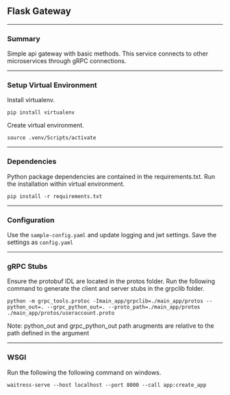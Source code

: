 ## Flask Gateway
---
### Summary
Simple api gateway with basic methods. This service connects to other microservices through gRPC connections.

---
### Setup Virtual Environment
Install virtualenv.
```
pip install virtualenv
```

Create virtual environment.
```
source .venv/Scripts/activate
```

---
### Dependencies
Python package dependencies are contained in the requirements.txt. Run the installation within virtual environment.
```
pip install -r requirements.txt
```

---
### Configuration
Use the `sample-config.yaml` and update logging and jwt settings. Save the settings as `config.yaml`

---
### gRPC Stubs
Ensure the protobuf IDL are located in the protos folder. Run the following command to generate the client and server stubs in the grpclib folder.
```
python -m grpc_tools.protoc -Imain_app/grpclib=./main_app/protos --python_out=. --grpc_python_out=. --proto_path=./main_app/protos ./main_app/protos/useraccount.proto
```
Note:
python_out and grpc_python_out path arugments are relative to the path defined in the argument

---
### WSGI
Run the following the following command on windows.
```
waitress-serve --host localhost --port 8000 --call app:create_app
```